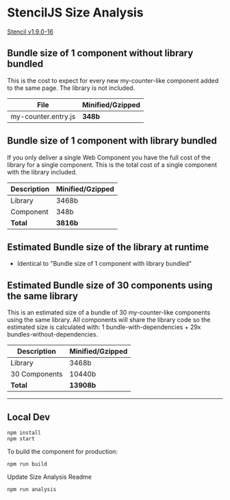 # StencilJS Size Analysis

[Stencil v<!--VERSION-->1.9.0-16<!--/VERSION-->](https://stenciljs.com/)


## Bundle size of 1 component without library bundled

This is the cost to expect for every new my-counter-like component added to the same page. The library is not included.

| File            | Minified/Gzipped |
|---------------------|------|
| my-counter.entry.js | __<!--COMPONENT-->348<!--/COMPONENT-->b__ |


## Bundle size of 1 component with library bundled

If you only deliver a single Web Component you have the full cost of the library for a single component. This is the total cost of a single component with the library included.

| Description | Minified/Gzipped  |
|-------------|-------|
| Library     | <!--LIBRARY-->3468<!--/LIBRARY-->b |
| Component   | <!--COMPONENT-->348<!--/COMPONENT-->b  |
| __Total__   | __<!--LIBRARY_COMPONENT-->3816<!--/LIBRARY_COMPONENT-->b__ |


## Estimated Bundle size of the library at runtime

* Identical to "Bundle size of 1 component with library bundled"


## Estimated Bundle size of 30 components using the same library

This is an estimated size of a bundle of 30 my-counter-like components using the same library. All components will share the library code so the estimated size is calculated with: 1 bundle-with-dependencies + 29x bundles-without-dependencies.

| Description   | Minified/Gzipped   |
|---------------|--------|
| Library       | <!--LIBRARY-->3468<!--/LIBRARY-->b  |
| 30 Components | <!--COMPONENT_30-->10440<!--/COMPONENT_30-->b |
| __Total__     | __<!--LIBRARY_COMPONENT_30-->13908<!--/LIBRARY_COMPONENT_30-->b__ |


-----------


## Local Dev

    npm install
    npm start

To build the component for production:

    npm run build

Update Size Analysis Readme

    npm run analysis
